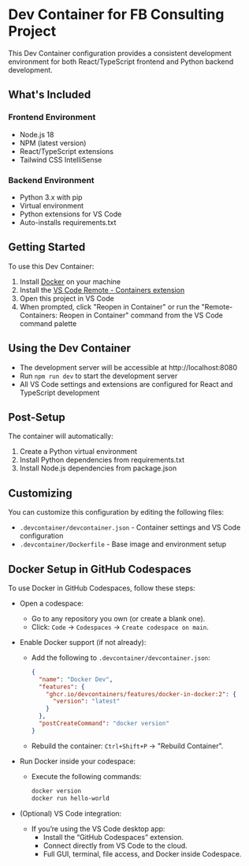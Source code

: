 # Dev Container for FB Consulting Project

This Dev Container configuration provides a consistent development environment for both React/TypeScript frontend and Python backend development.

## What's Included

### Frontend Environment
- Node.js 18
- NPM (latest version)
- React/TypeScript extensions
- Tailwind CSS IntelliSense

### Backend Environment
- Python 3.x with pip
- Virtual environment
- Python extensions for VS Code
- Auto-installs requirements.txt

## Getting Started

To use this Dev Container:

1. Install [Docker](https://www.docker.com/products/docker-desktop) on your machine
2. Install the [VS Code Remote - Containers extension](https://marketplace.visualstudio.com/items?itemName=ms-vscode-remote.remote-containers)
3. Open this project in VS Code
4. When prompted, click "Reopen in Container" or run the "Remote-Containers: Reopen in Container" command from the VS Code command palette

## Using the Dev Container

- The development server will be accessible at http://localhost:8080
- Run `npm run dev` to start the development server
- All VS Code settings and extensions are configured for React and TypeScript development

## Post-Setup
The container will automatically:
1. Create a Python virtual environment
2. Install Python dependencies from requirements.txt
3. Install Node.js dependencies from package.json

## Customizing

You can customize this configuration by editing the following files:
- `.devcontainer/devcontainer.json` - Container settings and VS Code configuration
- `.devcontainer/Dockerfile` - Base image and environment setup

## Docker Setup in GitHub Codespaces

To use Docker in GitHub Codespaces, follow these steps:

* Open a codespace:
  - Go to any repository you own (or create a blank one).
  - Click: `Code` → `Codespaces` → `Create codespace on main`.

* Enable Docker support (if not already):
  - Add the following to `.devcontainer/devcontainer.json`:
    ```json
    {
      "name": "Docker Dev",
      "features": {
        "ghcr.io/devcontainers/features/docker-in-docker:2": {
          "version": "latest"
        }
      },
      "postCreateCommand": "docker version"
    }
    ```
  - Rebuild the container: `Ctrl+Shift+P` → "Rebuild Container".

* Run Docker inside your codespace:
  - Execute the following commands:
    ```sh
    docker version
    docker run hello-world
    ```

* (Optional) VS Code integration:
  - If you’re using the VS Code desktop app:
    - Install the “GitHub Codespaces” extension.
    - Connect directly from VS Code to the cloud.
    - Full GUI, terminal, file access, and Docker inside Codespace.
